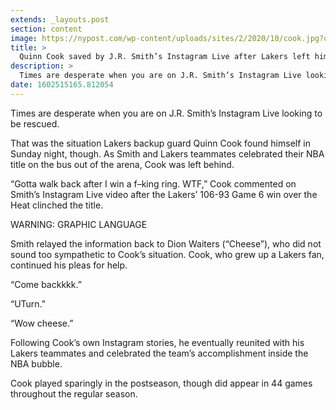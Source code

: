 ```yaml
--- 
extends: _layouts.post 
section: content 
image: https://nypost.com/wp-content/uploads/sites/2/2020/10/cook.jpg?quality=90&strip=all&w=1200 
title: > 
  Quinn Cook saved by J.R. Smith’s Instagram Live after Lakers left him at arena 
description: > 
  Times are desperate when you are on J.R. Smith’s Instagram Live looking to be rescued.That was the situation Lakers backup guard Quinn Cook found himself in Sunday night, though.As Smith and Lakers teammates celebrated their NBA title on the bus out of the arena, Cook was left behind.WTF,” Cook commented on Smith’s Instagram Live video after the Lakers’ 106-93 Game 6 win over the Heat clinched the title.WARNING: GRAPHIC LANGUAGESmith relayed the information back to Dion Waiters (“Cheese”), who did not sound too sympathetic to Cook’s situation. 
date: 1602515165.812054 
--- 
```

Times are desperate when you are on J.R. Smith’s Instagram Live looking to be rescued.

That was the situation Lakers backup guard Quinn Cook found himself in Sunday night, though. As Smith and Lakers teammates celebrated their NBA title on the bus out of the arena, Cook was left behind.

“Gotta walk back after I win a f–king ring. WTF,” Cook commented on Smith’s Instagram Live video after the Lakers’ 106-93 Game 6 win over the Heat clinched the title.

WARNING: GRAPHIC LANGUAGE

Smith relayed the information back to Dion Waiters (“Cheese”), who did not sound too sympathetic to Cook’s situation. Cook, who grew up a Lakers fan, continued his pleas for help.

“Come backkkk.”

“UTurn.”

“Wow cheese.”

Following Cook’s own Instagram stories, he eventually reunited with his Lakers teammates and celebrated the team’s accomplishment inside the NBA bubble.

Cook played sparingly in the postseason, though did appear in 44 games throughout the regular season.